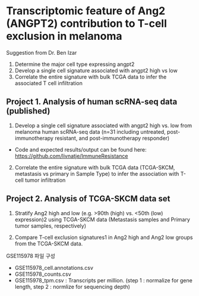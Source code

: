 # Transcriptomic feature of Ang2 (ANGPT2) contribution to T-cell exclusion in melanoma

Suggestion from Dr. Ben Izar
1. Determine the major cell type expressing angpt2
2. Develop a single cell signature associated with angpt2 high vs low 
3. Correlate the entire signature with bulk TCGA data to infer the associated T cell infiltration

## Project 1. Analysis of human scRNA-seq data (published)

1) Develop a single cell signature associated with angpt2 high vs. low from melanoma human scRNA-seq data 
 (n=31 including untreated, post-immunotherapy resistant, and post-immunotherapy responder)
* Code and expected results/output can be found here: https://github.com/livnatje/ImmuneResistance 

2) Correlate the entire signature with bulk TCGA data (TCGA-SKCM, metastasis vs primary in Sample Type) to
infer the association with T-cell tumor infiltration

## Project 2. Analysis of TCGA-SKCM data set

1) Stratify Ang2 high and low (e.g. >90th (high) vs. <50th (low) expression)2 using TCGA-SKCM data 
(Metastasis samples and Primary tumor samples, respectively)

2) Compare T-cell exclusion signatures1 in Ang2 high and Ang2 low groups from the TCGA-SKCM data. 

GSE115978 파일 구성
- GSE115978_cell.annotations.csv
- GSE115978_counts.csv
- GSE115978_tpm.csv : Transcripts per million.
 (step 1 : normalize for gene length, step 2 : normlize for sequencing depth)

